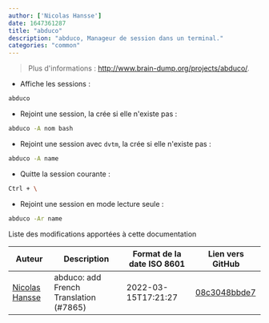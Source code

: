 ```yaml
---
author: ['Nicolas Hansse']
date: 1647361287
title: "abduco"
description: "abduco, Manageur de session dans un terminal."
categories: "common"
---
```

> Plus d'informations : <http://www.brain-dump.org/projects/abduco/>.

- Affiche les sessions :

```bash
abduco
```

- Rejoint une session, la crée si elle n'existe pas :

```bash
abduco -A nom bash
```

- Rejoint une session avec `dvtm`, la crée si elle n'existe pas :

```bash
abduco -A name
```

- Quitte la session courante :

```bash
Ctrl + \
```

- Rejoint une session en mode lecture seule :

```bash
abduco -Ar name
```
Liste des modifications apportées à cette documentation


Auteur | Description | Format de la date ISO 8601 | Lien vers GitHub
------|-----|-----|-----
[Nicolas Hansse](mailto:nico.hansse@gmail.com) | abduco: add French Translation (#7865) | 2022-03-15T17:21:27 | [08c3048bbde7](https://github.com/tldr-pages/tldr/commit/08c3048bbde7d03111acdc8e73d7e5f81638a341)

